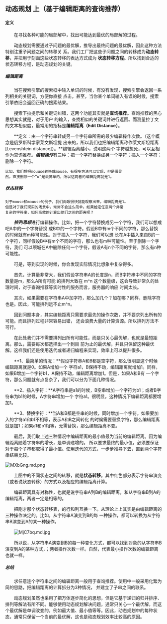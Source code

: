 ## 动态规划 上（基于编辑距离的查询推荐）

#### 定义
　　在寻找各种可能的局部解中，找出可能达到最优的局部解的过程。

　　动态规划需要通过子问题的最优解，推导出最终问题的最优解，因此这种方法特别注重子问题之间的转移关
系。我们工厂把这些子问题之间的转移成为**动态转移**，并把用于刻画这些状态转移的表达方式成为
**状态转移方程**。所以找到合适的状态转移方程，是动态规划的关键。


##### 编辑距离

　　当在搜索引擎的搜索框中输入单词的时候，有没有发现，搜索引擎会返回一系列相关的关键词，方便你直接
点击。甚至，当你某个单词输入有误的时候，搜索引擎依旧会返回正确的搜索结果。

　　搜索下拉提示和关键词纠错，这两个功能其实就是**查询推荐**。查询推荐的黑心思想其实就是，对于用户
的输入，查找相似的关键词并进行返回。而测量拉丁文的文本相似度，最常用的指标是**编辑距离（Edit Distance）**。

　　**定义：由一个字符串转成另一个字符串所需的最少编辑操作次数。（这个概念是俄罗斯科学家莱文斯坦提
出来的，所以我们也把编辑距离称作莱文斯坦距离[Levenshtein distance]）。**编辑距离越小，说明这两个
字符越想死，可以互相作为查询推荐。***编辑操作***有三种：把一个字符替换成另一个字符；插入一个字符；
删除一个字符。

	比如，我们想把mouuse转换成mouse，有很多方法可以实现，但是很显
	然，直接删除一个“u”是最简单的，所以这两者的编辑距离就是1。

##### 状态转移

	对于mouse和mouuse的例子，我们肉眼很快就能观察出来，编辑距离是1。
	但是对于我们现实的场景中，常常不会这么简单。如果给定任意两个非常
	复杂的字符串，如何高效的计算出他们之间的距离呢？

　　***排列思想***进行编辑操作。比如，把一个字符替换成另一个字符，我们可以想成吧A中的一个字符替换
成B中的一个字符。假设B中有m个不同的字符，那么替换的时候就有m种可能性。对于插入一个字符，我们可以想
长在A中插入来自B的一个字符，同样假设B中有m个不同的字符，那么也有m种可能性。至于删除一个字符，我们
可以项城在A中删除任何一个字符，假设A有n个不同的字符，那么有n种可能性。

　　可是，等到实现的时候，你会发现实际情况比想象中复杂得多。

　　首先，计算量非常大，我们假设字符串A的长度是n，而B字符串中不同的字符数量是m，那么A所有可能
的排列大致在 m^n 这个数量级，这会导致非常久的处理时间，对于查询推荐等实时性的服务而言，服务器的响应
时间太长。

　　其次，如果需要在字符串A中加字符，那么加几个？加在哪？同样，删除字符也是。因此，可能排列远不止m^n。

　　回到问题本身，其实编辑距离只需要求最先的操作次数，并不要求列出所有的可能。而且排列过程非常容易出错，
还会浪费大量的计算资源。所以排列方法不可行。

　　在此处我们并不需要排列出所有可能性，而是只关心最优解，也就是最短距离。那么，需要每次都选择出一个到目
前为止的最优解，并且只保留这种最优解。这样我们还是使用迭代或者递归编程来实现，效率上可以提升很多。

　　**1、最简单的情况：**假设字符串A和B都是空字符，那么很明显这个时候编辑距离就是0。如果A增加一个
字符a1，B保持不动，编辑距离就增加1。同样，如果B增加一个字符b1，A保持不动，编辑距离增加1。但是，如果A和B有
一个字符，那么问题就有点复杂了，我们可以分为下面几种情况。

　　**2、插入字符：**A字符串是a1的时候，B空串增加一个字符为b1；或者B字符串为b1的时候，A字符串增加一个
字符a1。很明显，这种情况下编辑距离都要增加1。

　　**3、替换字符：**当A和B都是空串的时候，同时增加一个字符。如果要加入的字符a1和b1不相等，表示A和B之间转化
的时候需要替换字符，那么编辑距离就是加1；如果a1和b1相等，无需替换，那么编辑距离不变。

　　最后，我们取上述三种情况中编辑距离的最小值最为当前的编辑距离。因为编辑距离随着字符串的增长，是单调递增的。
所以要求最终的最小值，必须要保证对于每个子串都取得了最小值。使用迭代的方式，一步步推导下去，直到两个字符串结束比较。


![MXbGng.md.png](https://s2.ax1x.com/2019/11/25/MXbGng.md.png)

　　上图中的不同状态之间的转移，就是**状态转移**。其中红色部分表示字符串演变（或者说状态转移）的方式以及相应的编辑距离计算。


　　编辑距离具有对称性，也就是说字符串A到B的编辑距离，和从字符串B到A的编辑距离，两者一定是相等的。


　　把刚才那个状态转移表，的行和列互换一下。从理论上上其实是由编辑距离的三种操作决定的。比如，从字符串A演变到B的每
一种操作，都可以转换为从字符串B演变到A的某一种操作。


　　![MjC7bq.md.jpg](https://s2.ax1x.com/2019/11/25/MjC7bq.md.jpg)

　　所以说，从字符串A演变到B的每一种变化方式，都可以找到对象的从字符串B演变到A的某种方式，；两者操作次数一样。自然，代表最小操作次数的编辑距离也就一样。


##### 总结

　　求任意连个字符串之间的编辑距离一般用于查询推荐。使用中一般采用化繁为简的思路，把编辑距离的计算拆分为3种情况，
并建立了子串之间的联系。

　　动态规划虽然也采用了把万体逐步简化的思想，但是它基于递归的归并排序、排列等解法有所不同。能够使用动态规划解决问题，通常只关心一个最优解，而这个最优解是单调改变的，例如最大值、最小值等等。因此，动态规划中的每种状态，通常只保留一个当前的最优解，这也是动态规划效率比较高的原因。























































